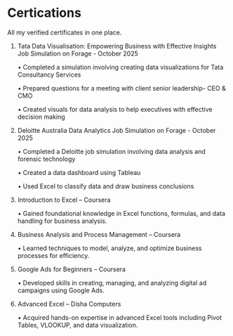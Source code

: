 # Certications
All my verified certificates in one place.

1. Tata Data Visualisation: Empowering Business with Effective Insights Job Simulation on Forage - October 2025
   
    •	Completed a simulation involving creating data visualizations for Tata Consultancy Services
   
    •	Prepared questions for a meeting with client senior leadership- CEO & CMO
   
    •	Created visuals for data analysis to help executives with effective decision making



2. Deloitte Australia Data Analytics Job Simulation on Forage - October 2025

    •	Completed a Deloitte job simulation involving data analysis and forensic technology 
  
    •	Created a data dashboard using Tableau 
  
    •	Used Excel to classify data and draw business conclusions



3. Introduction to Excel – Coursera

   • Gained foundational knowledge in Excel functions, formulas, and data handling for business analysis.
   
   
5. Business Analysis and Process Management – Coursera
   
   • Learned techniques to model, analyze, and optimize business processes for efficiency.
   

7. Google Ads for Beginners – Coursera
   
   • Developed skills in creating, managing, and analyzing digital ad campaigns using Google Ads.
   

9. Advanced Excel – Disha Computers
   
   • Acquired hands-on expertise in advanced Excel tools including Pivot Tables, VLOOKUP, and data visualization.
